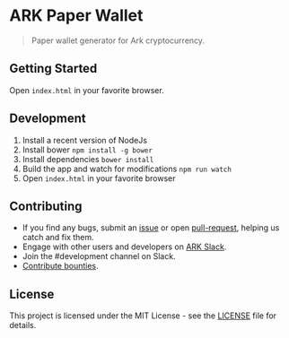# ARK Paper Wallet

> Paper wallet generator for Ark cryptocurrency.

## Getting Started

Open `index.html` in your favorite browser.

## Development
1. Install a recent version of NodeJs
2. Install bower `npm install -g bower`
3. Install dependencies `bower install`
4. Build the app and watch for modifications `npm run watch`
5. Open `index.html` in your favorite browser

## Contributing

* If you find any bugs, submit an [issue](../../issues) or open [pull-request](../../pulls), helping us catch and fix them.
* Engage with other users and developers on [ARK Slack](https://ark.io/slack/).
* Join the #development channel on Slack.
* [Contribute bounties](./CONTRIBUTING.md).

## License

This project is licensed under the MIT License - see the [LICENSE](./LICENSE) file for details.
